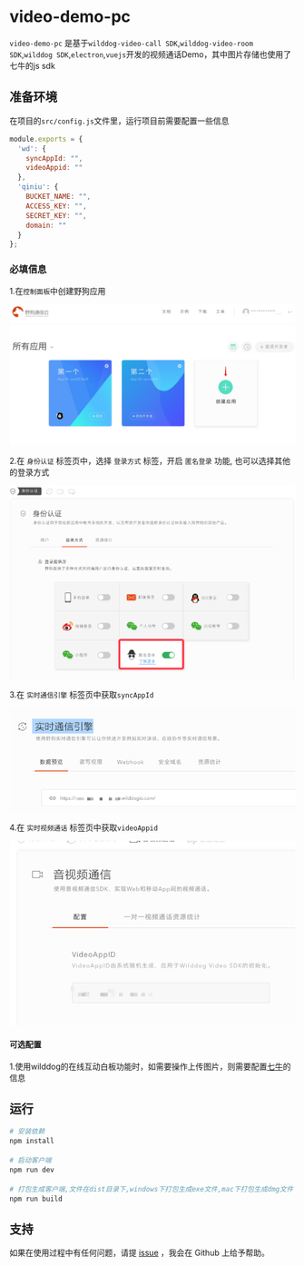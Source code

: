 # video-demo-pc

`video-demo-pc` 是基于`wilddog-video-call SDK`,`wilddog-video-room SDK`,`wilddog SDK`,`electron`,`vuejs`开发的视频通话Demo，其中图片存储也使用了七牛的js sdk

## 准备环境

在项目的`src/config.js`文件里，运行项目前需要配置一些信息

```js
module.exports = {
  'wd': {
    syncAppId: "",
    videoAppid: ""
  },
  'qiniu': {
    BUCKET_NAME: "",
    ACCESS_KEY: "",
    SECRET_KEY: "",
    domain: ""
  }
};
```


### 必填信息

1.在`控制面板`中创建野狗应用

![](gitImages/video_quickstart_create.png)

2.在 `身份认证` 标签页中，选择 `登录方式` 标签，开启 `匿名登录` 功能, 也可以选择其他的登录方式

![](gitImages/openanonymous.png)

3.在 `实时通信引擎` 标签页中获取`syncAppId`

![](gitImages/appId.png)

4.在 `实时视频通话` 标签页中获取`videoAppid`

![](gitImages/VideoAppID.png)


#### 可选配置

1.使用wilddog的在线互动白板功能时，如需要操作上传图片，则需要配置[七牛](https://developer.qiniu.com/)的信息


## 运行

``` bash
# 安装依赖
npm install

# 启动客户端
npm run dev

# 打包生成客户端,文件在dist目录下,windows下打包生成exe文件,mac下打包生成dmg文件
npm run build
```

## 支持

如果在使用过程中有任何问题，请提 [issue](https://github.com/WildDogTeam/video-demo-pc/issues) ，我会在 Github 上给予帮助。


